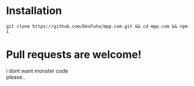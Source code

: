 # Installation
`git clone https://github.com/DevFuha/mpp.com.git && cd mpp.com && npm i`

# Pull requests are welcome!
i dont want monster code  
please..
